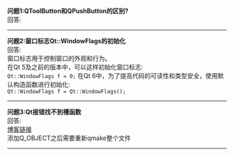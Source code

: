 **问题1:QToolButton和QPushButton的区别?**<br/>
回答:<br/>

------- 
**问题2:窗口标志Qt::WindowFlags的初始化**<br/>
回答:<br/>
窗口标志用于控制窗口的外观和行为。<br/>
在Qt 5及之前的版本中，可以这样初始化窗口标志:<br/>
``
Qt::WindowFlags f = 0;
``
在Qt 6中，为了提高代码的可读性和类型安全，使用默认构造函数进行初始化:<br/>
``
Qt::WindowFlags f = Qt::WindowFlags();
``

------- 
**问题3:Qt报错找不到槽函数**<br/>
回答:<br/>
[博客链接](https://blog.csdn.net/szm1234/article/details/112399288)<br/>
添加Q_OBJECT之后需要重新qmake整个文件<br/>

------- 
